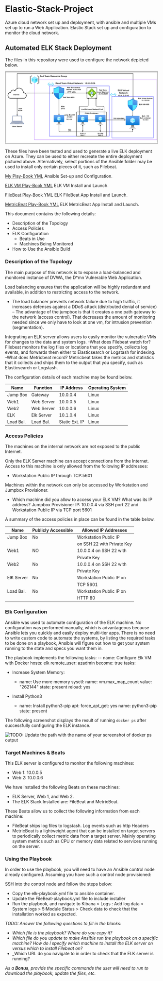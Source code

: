 # Elastic-Stack-Project
Azure cloud network set up and deployment, with ansible and multiple VMs set up to run a Web Application. Elastic Stack set up and configuration to monitor the cloud network.
## Automated ELK Stack Deployment

The files in this repository were used to configure the network depicted below.
 
![alt text](https://github.com/EscobarBLUE/Elastic-Stack-Project/blob/main/Diagrams/ELK-Stack-Project.drawio.png)



These files have been tested and used to generate a live ELK deployment on Azure. They can be used to either recreate the entire deployment pictured above. Alternatively, select portions of the Ansible folder may be used to install only certain pieces of it, such as Filebeat.

  
[My Play-Book YML](https://github.com/EscobarBLUE/Elastic-Stack-Project/blob/main/Ansible/my-playbook1.yml) Ansible Set-up and Configuration.

[ELK VM Play-Book YML](https://github.com/EscobarBLUE/Elastic-Stack-Project/blob/main/Ansible/elk-playbook.yml) ELK VM Install and Launch.

[FileBeat Play-Book YML](https://github.com/EscobarBLUE/Elastic-Stack-Project/blob/main/Ansible/Filebeat-playbook.yml) ELK FileBeat App Install and Launch.

[MetricBeat Play-Book YML](https://github.com/EscobarBLUE/Elastic-Stack-Project/blob/main/Ansible/Metricbeat-playbook.yml) ELK MetricBeat App Install and Launch.



This document contains the following details:
- Description of the Topology
- Access Policies
- ELK Configuration
  - Beats in Use
  - Machines Being Monitored
- How to Use the Ansible Build


### Description of the Topology

The main purpose of this network is to expose a load-balanced and monitored instance of DVWA, the D*mn Vulnerable Web Application.

Load balancing ensures that the application will be highly redundant and available, in addition to restricting access to the network.
- The load balancer prevents network failure due to high traffic, it increases defenses against a DDoS attack (distributed denial of service) – The advantage of the jumpbox is that it creates a one path gateway to the network (access control). That decreases the amount of monitoring needed since we only have to look at one vm, for intrusion prevention (segmentation).

Integrating an ELK server allows users to easily monitor the vulnerable VMs for changes to the data and system logs.
-What does Filebeat watch for? Filebeat monitors the log files or locations that you specify, collects log events, and forwards them either to Elasticsearch or Logstash for indexing.
-What does Metricbeat record? Metricbeat takes the metrics and statistics that it collects and ships them to the output that you specify, such as Elasticsearch or Logstash.

The configuration details of each machine may be found below.

| Name     | Function  | IP Address     | Operating System |
|----------|---------- |----------------|------------------|
| Jump Box | Gateway   | 10.0.0.4       | Linux            |
| Web1     | Web Server| 10.0.0.5       | Linux            |
| Web2     | Web Server| 10.0.0.6       | Linux            |
| ELK      | Elk Server| 10.1.0.4       | Linux            |
| Load Bal.| Load Bal. | Static Ext. IP | Linux            |

### Access Policies

The machines on the internal network are not exposed to the public Internet. 

Only the ELK Server machine can accept connections from the Internet. Access to this machine is only allowed from the following IP addresses:
- Workstation Public IP through TCP:5601

Machines within the network can only be accessed by Workstation and Jumpbox Provisioner.
- Which machine did you allow to access your ELK VM? What was its IP address? Jumpbox Provisioner IP: 10.0.0.4 via SSH port 22 and Workstation Public IP via TCP port 5601

A summary of the access policies in place can be found in the table below.

| Name       | Publicly Accessible | Allowed IP Addresses       |
|------------|---------------------|----------------------------|
| Jump Box   | No                  | Workstation Public IP      |
|            |                     | on SSH 22 with Private Key |
| Web1       | NO                  | 10.0.0.4 on SSH 22 with    |
|            |                     | Private Key                |
| Web2       | No                  | 10.0.0.4 on SSH 22 with    |
|            |                     | Private Key                |
| ElK Server | No                  | Workstation Public IP on   |
|            |                     | TCP 5601                   |
| Load Bal.  | No                  | Workstation Public IP on   |
|            |                     | HTTP 80                    |
                     

### Elk Configuration

Ansible was used to automate configuration of the ELK machine. No configuration was performed manually, which is advantageous because Ansible lets you quickly and easily deploy multi-tier apps. There is no need to write custom code to automate the systems, by listing the required tasks to be done on a playbook, Ansible will figure out how to get your system running to the state and specs you want them in. 

The playbook implements the following tasks:
-- name: Configure Elk VM with Docker
   hosts: elk
   remote_user: azadmin
   become: true
   tasks:

- Increase System Memory:
   - name: Use more memory
     sysctl:
	 name: vm.max_map_count
	 value: "262144"
         state: present
	 reload: yes  

- Install Python3
   - name: Install python3-pip
        apt:
	  force_apt_get: yes
	  name: python3-pip
	  state: present

The following screenshot displays the result of running `docker ps` after successfully configuring the ELK instance.

![TODO: Update the path with the name of your screenshot of docker ps output](Images/docker_ps_output.png)

### Target Machines & Beats
This ELK server is configured to monitor the following machines:
- Web 1: 10.0.0.5
- Web 2: 10.0.0.6

We have installed the following Beats on these machines:
-	ELK Server, Web 1, and Web 2.
-	The ELK Stack Installed are: FileBeat and MetricBeat.

These Beats allow us to collect the following information from each machine:
- FileBeat ships log files to logstash. Log events such as http Headers
- MetricBeat is a lightweight agent that can be installed on target servers to periodically collect metric data from a target server. Mainly operating system metrics such as CPU or memory data related to services running on the server.

### Using the Playbook
In order to use the playbook, you will need to have an Ansible control node already configured. Assuming you have such a control node provisioned: 

SSH into the control node and follow the steps below:
- Copy the elk-playbook.yml file to ansible container.
- Update the FileBeat-playbook.yml file to include installer
- Run the playbook, and navigate to Kibana > Logs : Add log data > System logs > 5:Module Status > Check data to check that the installation worked as expected.

_TODO: Answer the following questions to fill in the blanks:_
- _Which file is the playbook? Where do you copy it?_
- _Which file do you update to make Ansible run the playbook on a specific machine? How do I specify which machine to install the ELK server on versus which to install Filebeat on?_
- _Which URL do you navigate to in order to check that the ELK server is running?

_As a **Bonus**, provide the specific commands the user will need to run to download the playbook, update the files, etc._
